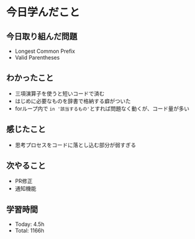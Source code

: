 # 今日学んだこと
## 今日取り組んだ問題
- Longest Common Prefix
- Valid Parentheses
## わかったこと
- 三項演算子を使うと短いコードで済む
- はじめに必要なものを辞書で格納する癖がついた
- forループ内で `in '該当するもの'`とすれば問題なく動くが、コード量が多い
## 感じたこと
- 思考プロセスをコードに落とし込む部分が弱すぎる
## 次やること
- PR修正
- 通知機能
## 学習時間
- Today: 4.5h
- Total: 1166h